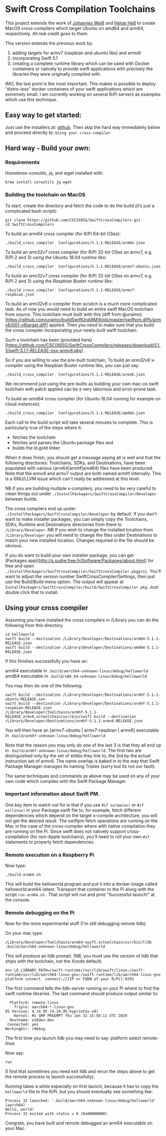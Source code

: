 # Swift Cross Compilation Toolchains

This project extends the work of [Johannes Weiß](https://github.com/weissi) and [Helge Heß](https://github.com/AlwaysRightInstitute/swift-mac2arm-x-compile-toolchain) to create MacOS cross-compilers which target Ubuntu on amd64 and arm64, respectively.  All real credit goes to them.

This version extends the previous work by:

1. adding targets for armv7 (raspbian and ubuntu libs) and armv6
2. incorporating Swift 5.1
3. creating a complete runtime library which can be used with Docker containers or natively to provide swift applications with precisely the libraries they were originally compiled with. 

IMO, the last point is the most important.  This makes is possible to deploy “distro-less” docker containers of your swift applications which are extremely small.  I am currently working on several R/Pi servers as examples which use this technique.

## Easy way to get started:

Just use the installers at: [github](https://github.com/CSCIX65G/SwiftCrossCompilers/releases).  Then skip the hard way immediately below and proceed directly to: `Using your cross-compiler`

## Hard way - Build your own: 

### Requirements
Homebrew coreutils, jq, and wget installed with:

    brew install coreutils jq wget

### Building the  toolchain on MacOS

To start, create the directory and fetch the code to do the build (it’s just a complicated bash script):

```
git clone https://github.com/CSCIX65G/SwiftCrossCompilers.git
cd SwiftCrossCompilers
```
To build an *arm64* cross compiler (for R/Pi 64-bit OSes):

    ./build_cross_compiler  Configurations/5.1.1-RELEASE/arm64.json

To build an *arm32v7* cross compiler (for R/Pi 32-bit OSes on armv7, e.g. R/Pi 2 and 3) *using the Ubuntu 18.04 runtime libs*:

    ./build_cross_compiler  Configurations/5.1.1-RELEASE/armv7-ubuntu.json
    
To build an *arm32v7* cross compiler (for R/Pi 32-bit OSes on armv7, e.g. R/Pi 2 and 3) *using the Raspbian Buster runtime libs*:

    ./build_cross_compiler  Configurations/5.1.1-RELEASE/armv7-raspbian.json

To build an *arm32v6* x-compiler from scratch is a much more complicated task.  As of now you would need to build an entire swift MacOS toolchain from source.  This toolchain must built with this 
(diff from @uraimo)[https://github.com/uraimo/buildSwiftOnARM/blob/master/swiftpm.diffs/armv6/001-v6target.diff]
applied. Then you need to make sure that you build the cross compiler incorporating your newly built swift toolchain.

Such a toolchain has been (provided here)[https://github.com/CSCIX65G/SwiftCrossCompilers/releases/download/5.1.1/swift-5.1.1-RELEASE-osx-armv6.pkg] . 

So if you are willing to use the pre-built toolchain,  To build an *arm32v6* x-compiler using the Raspbian Buster runtime libs, you can just say:

    ./build_cross_compiler  Configurations/5.1.1-RELEASE/armv6.json

We recommend just using the pre-builts as building your own mac-os swift toolchain with patch applied can be a very laborious and error-prone task.

To build an *amd64* cross compiler (for Ubuntu 18.04 running for example on cloud instances):

    ./build_cross_compiler  Configurations/5.1.1-RELEASE/amd64.json

Each call to the build script will take several minutes to complete. This is particularly true of the steps where it:

* fetches the toolchain 
* fetches and parses the Ubuntu package files and 
* builds the ld.gold linker 

When it does finish, you should get a message saying all is well and that the following directories: Toolchains, SDKs, and Destinations, have been populated with various (arm64|armhf|amd64) files have been produced.  Note that the armv6 and armv7 output are both named armhf internally.  This is a GNU/LLVM issue which can't really be addressed at this level.  

NB if you are building multiple x-compilers, you need to be very careful to clean things out under `./InstallPackagers/SwiftCrossCompiler/Developer` between builds.

The cross compilers end up under: `./InstallPackagers/SwiftCrossCompiler/Developer` by default.  If you don't want to make installer packages, you can simply copy the Toolchains, SDKs, Runtime and Destinations directories from there to `/Library/Developer`.  NB If you wish to change the installed location from `/Library/Developer` you will need to change the files under Destinations to match your new installed location.  Changes required in the file should be obvious.

If you do want to build your own installer package, you can get (Packages.app)[http://s.sudre.free.fr/Software/Packages/about.html] for free and open `./InstallPackagers/SwiftCrossCompiler/SwiftCrossCompiler.pkgproj`.  You'll want to adjust the version number SwiftCrossCompiler/Settings, then just use the Build/Build menu option.  The output will appear at `InstallPackagers/SwiftCrossCompiler/build/SwiftCrossCompiler.pkg`. Just double click that to install.

## Using your cross compiler
Assuming you have installed the cross compilers in /Library you can do the following from this directory.

    cd helloworld
    swift build --destination /Library/Developer/Destinations/arm64-5.1.1-RELEASE.json
    swift build --destination /Library/Developer/Destinations/amd64-5.1.1-RELEASE.json

If this finishes successfully you have an:
    
arm64 executable in `.build/aarch64-unknown-linux/debug/helloworld`
amd64 executable in `.build/x86_64-unknown-linux/debug/helloworld`  

You may then do one of the following.
    
    swift build --destination /Library/Developer/Destinations/armhf-5.1.1-ubuntu-RELEASE.son
    swift build --destination /Library/Developer/Destinations/armhf-5.1.1-raspbian-RELEASE.json
    /Library/Developer/Toolchains/armhf-5.1.1-RELEASE_armv6.xctoolchain/usr/bin/swift build --destination /Library/Developer/Destinations/armhf-5.1.1-armv6-RELEASE.json

You will then have an [armv7-ubuntu | armv7-raspbian | armv6] executable in `.build/armhf-unknown-linux/debug/helloworld`

Note that the reason you may only do one of the last 3 is that they all end up in  `.build/armhf-unknown-linux/debug/helloworld`. The first two are distinguished only by the set of shlibs they link to, the 3rd by the actual instruction set of armv6.  The name overlap is baked in to the way that Swift Package Manager manages its naming Triples (sorry but its not our fault).

The same techniques and commands as above may be used on any of your own code which compiles with the Swift Package Manager.

### Important information about Swift PM.

One key item to watch out for is that if you use `#if os(macos)` or `#if os(linux)` in your Package.swift file to, for example, fetch different dependencies which depend on the target x-compile architecture, you will not get the desired result.  The swiftpm fetch operations are running on the Mac in the case of the cross-compiler where with native compilation they are running on the Pi.  Since swift does not natively support cross-compilation (for non-Apple toolchains), you'll need to roll your own `#if` statements to properly fetch dependencies.

### Remote execution on a Raspberry Pi

Now type:

    ./build-arm64.sh

This will build the helloworld program and put it into a docker image called helloworld:arm64-latest.  Transport that container to the Pi along with the script `run-arm64.sh` .  That script will run and print "Successful launch!" at the console.

### Remote debugging on the Pi

Now for the more experimental stuff (I'm still debugging remote lldb):

On your mac type:

    /Library/Developer/Toolchains/arm64-swift.xctoolchain/usr/bin/lldb .build/aarch64-unknown-linux/debug/helloworld

This will produce an lldb prompt.   (NB, you must use the version of lldb that ships with the toolchain, not the Xcode default)

    env LD_LIBRARY_PATH=/swift-runtime//usr/lib/swift/linux:/swift-runtime/usr/lib/aarch64-linux-gnu:/swift-runtime/lib/aarch64-linux-gnu
    platform connect  connect://[IP or FQDN of your R/Pi]:9293

The first command tells the lldb-server running on your Pi where to find the swift runtime libraries. The last command should produce output similar to:

```
  Platform: remote-linux
    Triple: aarch64-*-linux-gnu
OS Version: 4.14.95 (4.14.95-hypriotos-v8)
    Kernel: #1 SMP PREEMPT Thu Jan 31 15:56:11 UTC 2019
  Hostname: e16dev-dev
 Connected: yes
WorkingDir: /debug
```

The first time you launch lldb you may need to say:
platform select remote-linux

Now say:

    run

(I find that sometimes you need exit lldb and rerun the steps above to get the remote process to launch successfully).

Running takes a while especially on first launch, because it has to copy the `helloworld` file to the R/Pi, but you should eventually see something like:

```
Process 32 launched: '.build/aarch64-unknown-linux/debug/helloworld' (aarch64)
Hello, world!
Process 32 exited with status = 0 (0x00000000) 
```

Congrats, you have built and remote debugged an arm64 executable on your Mac.


